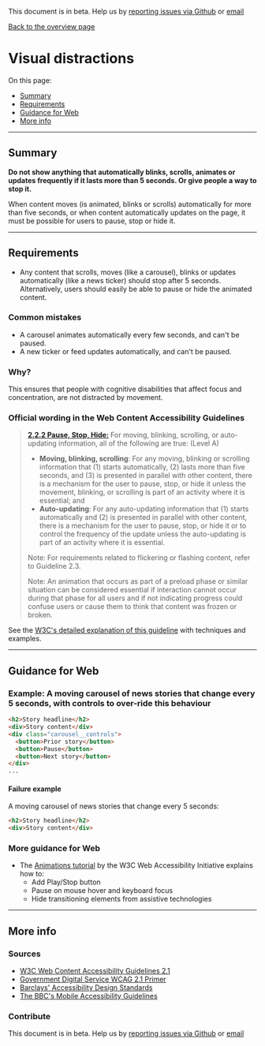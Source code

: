 This document is in beta. Help us by [reporting issues via Github](https://github.com/theappbusiness/accessibility-guidelines) or [email](mailto:a11y@kinandcarta.com)

[Back to the overview page](./../index.html)

# Visual distractions

On this page:
* [Summary](#summary)
* [Requirements](#requirements)
* [Guidance for Web](#guidance-for-web)
* [More info](#more-info)

---

## Summary

**Do not show anything that automatically blinks, scrolls, animates or updates frequently if it lasts more than 5 seconds. Or give people a way to stop it.**

When content moves (is animated, blinks or scrolls) automatically for more than five seconds, or when content automatically updates on the page, it must be possible for users to pause, stop or hide it.

---

## Requirements

* Any content that scrolls, moves (like a carousel), blinks or updates automatically (like a news ticker) should stop after 5 seconds. Alternatively, users should easily be able to pause or hide the animated content.

### Common mistakes

* A carousel animates automatically every few seconds, and can't be paused.
* A new ticker or feed updates automatically, and can't be paused.

### Why?

This ensures that people with cognitive disabilities that affect focus and concentration, are not distracted by movement.

### Official wording in the Web Content Accessibility Guidelines

> [**2.2.2 Pause, Stop, Hide:**](https://www.w3.org/TR/UNDERSTANDING-WCAG20/time-limits-pause.html) For moving, blinking, scrolling, or auto-updating information, all of the following are true: (Level A)
> 
> * **Moving, blinking, scrolling**: For any moving, blinking or scrolling information that (1) starts automatically, (2) lasts more than five seconds, and (3) is presented in parallel with other content, there is a mechanism for the user to pause, stop, or hide it unless the movement, blinking, or scrolling is part of an activity where it is essential; and
> * **Auto-updating**: For any auto-updating information that (1) starts automatically and (2) is presented in parallel with other content, there is a mechanism for the user to pause, stop, or hide it or to control the frequency of the update unless the auto-updating is part of an activity where it is essential.
> 
> Note: For requirements related to flickering or flashing content, refer to Guideline 2.3.
> 
> Note: An animation that occurs as part of a preload phase or similar situation can be considered essential if interaction cannot occur during that phase for all users and if not indicating progress could confuse users or cause them to think that content was frozen or broken.

See the [W3C's detailed explanation of this guideline](https://www.w3.org/TR/UNDERSTANDING-WCAG20/time-limits-pause.html) with techniques and examples.

---

## Guidance for Web

### Example: A moving carousel of news stories that change every 5 seconds, with controls to over-ride this behaviour

```html
<h2>Story headline</h2>
<div>Story content</div>
<div class="carousel__controls">
  <button>Prior story</button>
  <button>Pause</button>
  <button>Next story</button>
</div>
...   
```

#### Failure example

A moving carousel of news stories that change every 5 seconds:

```html
<h2>Story headline</h2>
<div>Story content</div>
```

### More guidance for Web

* The [Animations tutorial](https://www.w3.org/WAI/tutorials/carousels/animations/) by the W3C Web Accessibility Initiative explains how to:
  * Add Play/Stop button
  * Pause on mouse hover and keyboard focus
  * Hide transitioning elements from assistive technologies

---

## More info

### Sources

* [W3C Web Content Accessibility Guidelines 2.1](https://www.w3.org/TR/WCAG21/)
* [Government Digital Service WCAG 2.1 Primer](https://alphagov.github.io/wcag-primer/)
* [Barclays' Accessibility Design Standards](https://home.barclays/who-we-are/our-suppliers/our-requirements-of-external-suppliers/)
* [The BBC's Mobile Accessibility Guidelines](https://www.bbc.co.uk/guidelines/futuremedia/accessibility/mobile/summary)

### Contribute

This document is in beta. Help us by [reporting issues via Github](https://github.com/theappbusiness/accessibility-guidelines) or [email](mailto:a11y@kinandcarta.com)